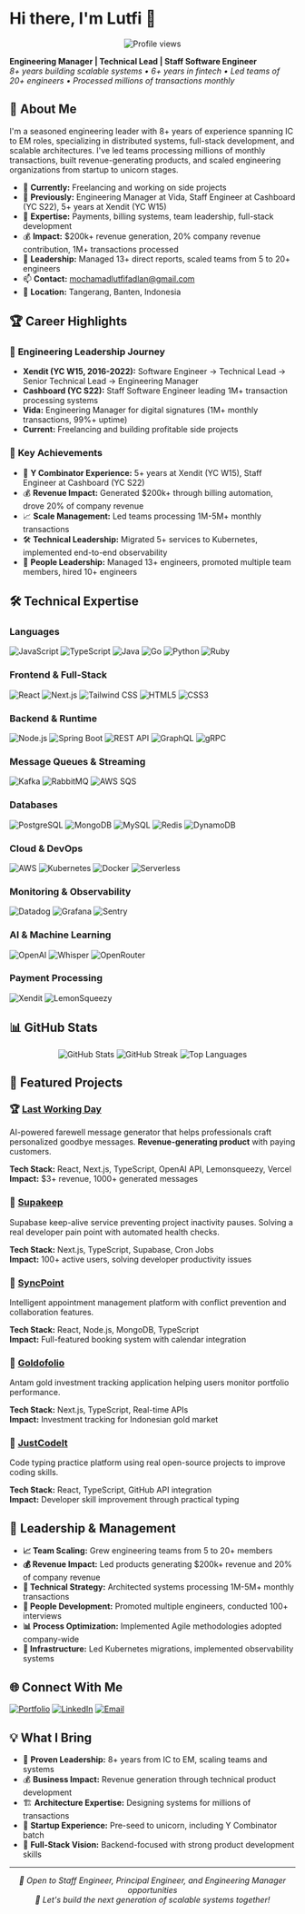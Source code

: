 # Hi there, I'm Lutfi 👋

<div align="center">
  <img src="https://komarev.com/ghpvc/?username=lutfifadlan&color=0066FF&style=flat-square&label=Profile+Views" alt="Profile views" />
</div>

**Engineering Manager | Technical Lead | Staff Software Engineer**  
*8+ years building scalable systems • 6+ years in fintech • Led teams of 20+ engineers • Processed millions of transactions monthly*

## 🚀 About Me

I'm a seasoned engineering leader with 8+ years of experience spanning IC to EM roles, specializing in distributed systems, full-stack development, and scalable architectures. I've led teams processing millions of monthly transactions, built revenue-generating products, and scaled engineering organizations from startup to unicorn stages.

- 🏢 **Currently:** Freelancing and working on side projects
- 💼 **Previously:** Engineering Manager at Vida, Staff Engineer at Cashboard (YC S22), 5+ years at Xendit (YC W15)
- 🎯 **Expertise:** Payments, billing systems, team leadership, full-stack development
- 💰 **Impact:** $200k+ revenue generation, 20% company revenue contribution, 1M+ transactions processed
- 👥 **Leadership:** Managed 13+ direct reports, scaled teams from 5 to 20+ engineers
- 📫 **Contact:** mochamadlutfifadlan@gmail.com
- 📍 **Location:** Tangerang, Banten, Indonesia

## 🏆 Career Highlights

### 🚀 **Engineering Leadership Journey**
- **Xendit (YC W15, 2016-2022):** Software Engineer → Technical Lead → Senior Technical Lead → Engineering Manager
- **Cashboard (YC S22):** Staff Software Engineer leading 1M+ transaction processing systems
- **Vida:** Engineering Manager for digital signatures (1M+ monthly transactions, 99%+ uptime)
- **Current:** Freelancing and building profitable side projects

### 💼 **Key Achievements**
- 🏅 **Y Combinator Experience:** 5+ years at Xendit (YC W15), Staff Engineer at Cashboard (YC S22)
- 💰 **Revenue Impact:** Generated $200k+ through billing automation, drove 20% of company revenue
- 📈 **Scale Management:** Led teams processing 1M-5M+ monthly transactions
- 🛠️ **Technical Leadership:** Migrated 5+ services to Kubernetes, implemented end-to-end observability
- 👥 **People Leadership:** Managed 13+ engineers, promoted multiple team members, hired 10+ engineers

## 🛠️ Technical Expertise

### **Languages**
![JavaScript](https://img.shields.io/badge/-JavaScript-F7DF1E?style=flat-square&logo=javascript&logoColor=black)
![TypeScript](https://img.shields.io/badge/-TypeScript-3178C6?style=flat-square&logo=typescript&logoColor=white)
![Java](https://img.shields.io/badge/-Java-007396?style=flat-square&logo=java&logoColor=white)
![Go](https://img.shields.io/badge/-Go-00ADD8?style=flat-square&logo=go&logoColor=white)
![Python](https://img.shields.io/badge/-Python-3776AB?style=flat-square&logo=python&logoColor=white)
![Ruby](https://img.shields.io/badge/-Ruby-CC342D?style=flat-square&logo=ruby&logoColor=white)

### **Frontend & Full-Stack**
![React](https://img.shields.io/badge/-React-61DAFB?style=flat-square&logo=react&logoColor=black)
![Next.js](https://img.shields.io/badge/-Next.js-000000?style=flat-square&logo=next.js&logoColor=white)
![Tailwind CSS](https://img.shields.io/badge/-Tailwind_CSS-38B2AC?style=flat-square&logo=tailwind-css&logoColor=white)
![HTML5](https://img.shields.io/badge/-HTML5-E34F26?style=flat-square&logo=html5&logoColor=white)
![CSS3](https://img.shields.io/badge/-CSS3-1572B6?style=flat-square&logo=css3&logoColor=white)

### **Backend & Runtime**
![Node.js](https://img.shields.io/badge/-Node.js-339933?style=flat-square&logo=node.js&logoColor=white)
![Spring Boot](https://img.shields.io/badge/-Spring_Boot-6DB33F?style=flat-square&logo=spring&logoColor=white)
![REST API](https://img.shields.io/badge/-REST_API-02569B?style=flat-square&logo=rest&logoColor=white)
![GraphQL](https://img.shields.io/badge/-GraphQL-E10098?style=flat-square&logo=graphql&logoColor=white)
![gRPC](https://img.shields.io/badge/-gRPC-4285F4?style=flat-square&logo=grpc&logoColor=white)

### **Message Queues & Streaming**
![Kafka](https://img.shields.io/badge/-Kafka-231F20?style=flat-square&logo=apache-kafka&logoColor=white)
![RabbitMQ](https://img.shields.io/badge/-RabbitMQ-FF6600?style=flat-square&logo=rabbitmq&logoColor=white)
![AWS SQS](https://img.shields.io/badge/-AWS_SQS-FF9900?style=flat-square&logo=amazon-aws&logoColor=white)

### **Databases**
![PostgreSQL](https://img.shields.io/badge/-PostgreSQL-336791?style=flat-square&logo=postgresql&logoColor=white)
![MongoDB](https://img.shields.io/badge/-MongoDB-47A248?style=flat-square&logo=mongodb&logoColor=white)
![MySQL](https://img.shields.io/badge/-MySQL-4479A1?style=flat-square&logo=mysql&logoColor=white)
![Redis](https://img.shields.io/badge/-Redis-DC382D?style=flat-square&logo=redis&logoColor=white)
![DynamoDB](https://img.shields.io/badge/-DynamoDB-4053D6?style=flat-square&logo=amazon-dynamodb&logoColor=white)

### **Cloud & DevOps**
![AWS](https://img.shields.io/badge/-AWS-232F3E?style=flat-square&logo=amazon-aws&logoColor=white)
![Kubernetes](https://img.shields.io/badge/-Kubernetes-326CE5?style=flat-square&logo=kubernetes&logoColor=white)
![Docker](https://img.shields.io/badge/-Docker-2496ED?style=flat-square&logo=docker&logoColor=white)
![Serverless](https://img.shields.io/badge/-Serverless-FD5750?style=flat-square&logo=serverless&logoColor=white)

### **Monitoring & Observability**
![Datadog](https://img.shields.io/badge/-Datadog-632CA6?style=flat-square&logo=datadog&logoColor=white)
![Grafana](https://img.shields.io/badge/-Grafana-F46800?style=flat-square&logo=grafana&logoColor=white)
![Sentry](https://img.shields.io/badge/-Sentry-362D59?style=flat-square&logo=sentry&logoColor=white)

### **AI & Machine Learning**
![OpenAI](https://img.shields.io/badge/-OpenAI-412991?style=flat-square&logo=openai&logoColor=white)
![Whisper](https://img.shields.io/badge/-Whisper-412991?style=flat-square&logo=openai&logoColor=white)
![OpenRouter](https://img.shields.io/badge/-OpenRouter-FF6B6B?style=flat-square&logoColor=white)

### **Payment Processing**
![Xendit](https://img.shields.io/badge/-Xendit-0066FF?style=flat-square&logoColor=white)
![LemonSqueezy](https://img.shields.io/badge/-LemonSqueezy-FFC83D?style=flat-square&logoColor=black)

## 📊 GitHub Stats

<div align="center">
  <img src="https://github-readme-stats.vercel.app/api?username=lutfifadlan&show_icons=true&theme=tokyonight&hide_border=true&include_all_commits=true&count_private=true" alt="GitHub Stats" />
  
  <img src="https://github-readme-streak-stats.herokuapp.com/?user=lutfifadlan&theme=tokyonight&hide_border=true" alt="GitHub Streak" />
  
  <img src="https://github-readme-stats.vercel.app/api/top-langs/?username=lutfifadlan&layout=compact&theme=tokyonight&hide_border=true&langs_count=8" alt="Top Languages" />
</div>

## 🌟 Featured Projects

### 🏆 [Last Working Day](https://lastworkingday.co)
AI-powered farewell message generator that helps professionals craft personalized goodbye messages. **Revenue-generating product** with paying customers.

**Tech Stack:** React, Next.js, TypeScript, OpenAI API, Lemonsqueezy, Vercel  
**Impact:** $3+ revenue, 1000+ generated messages

### 🚀 [Supakeep](https://supakeep.xyz)
Supabase keep-alive service preventing project inactivity pauses. Solving a real developer pain point with automated health checks.

**Tech Stack:** Next.js, TypeScript, Supabase, Cron Jobs  
**Impact:** 100+ active users, solving developer productivity issues

### 💼 [SyncPoint](https://appointment-ui.lutfifadlan.com)
Intelligent appointment management platform with conflict prevention and collaboration features.

**Tech Stack:** React, Node.js, MongoDB, TypeScript  
**Impact:** Full-featured booking system with calendar integration

### 🔧 [Goldofolio](https://goldofolio.vercel.app)
Antam gold investment tracking application helping users monitor portfolio performance.

**Tech Stack:** Next.js, TypeScript, Real-time APIs  
**Impact:** Investment tracking for Indonesian gold market

### 📝 [JustCodeIt](https://justcodeit-ui.lutfifadlan.com)
Code typing practice platform using real open-source projects to improve coding skills.

**Tech Stack:** React, TypeScript, GitHub API integration  
**Impact:** Developer skill improvement through practical typing

## 🎯 Leadership & Management

- **📈 Team Scaling:** Grew engineering teams from 5 to 20+ members
- **💰 Revenue Impact:** Led products generating $200k+ revenue and 20% of company revenue
- **🚀 Technical Strategy:** Architected systems processing 1M-5M+ monthly transactions
- **👥 People Development:** Promoted multiple engineers, conducted 100+ interviews
- **📊 Process Optimization:** Implemented Agile methodologies adopted company-wide
- **🔧 Infrastructure:** Led Kubernetes migrations, implemented observability systems

## 🌐 Connect With Me

[![Portfolio](https://img.shields.io/badge/-Portfolio-000000?style=flat-square&logo=safari&logoColor=white)](https://lutfifadlan.com)
[![LinkedIn](https://img.shields.io/badge/-LinkedIn-0A66C2?style=flat-square&logo=linkedin&logoColor=white)](https://linkedin.com/in/lutfifadlan)
[![Email](https://img.shields.io/badge/-Email-EA4335?style=flat-square&logo=gmail&logoColor=white)](mailto:mochamadlutfifadlan@gmail.com)

## 💡 What I Bring

- 🎯 **Proven Leadership:** 8+ years from IC to EM, scaling teams and systems
- 💰 **Business Impact:** Revenue generation through technical product development
- 🏗️ **Architecture Expertise:** Designing systems for millions of transactions
- 🚀 **Startup Experience:** Pre-seed to unicorn, including Y Combinator batch
- 🌟 **Full-Stack Vision:** Backend-focused with strong product development skills

---

<div align="center">
  <i>💼 Open to Staff Engineer, Principal Engineer, and Engineering Manager opportunities</i><br>
  <i>🚀 Let's build the next generation of scalable systems together!</i>
</div>
